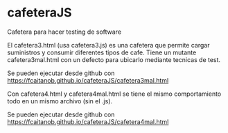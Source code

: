 # cafeteraJS
Cafetera para hacer testing de software

El cafetera3.html (usa cafetera3.js) es una cafetera que permite cargar suministros y consumir diferentes tipos de cafe.
Tiene un mutante cafetera3mal.html con un defecto para ubicarlo mediante tecnicas de test.

Se pueden ejecutar desde github con https://fcaitanob.github.io/cafeteraJS/cafetera3mal.html

Con cafetera4.html y cafetera4mal.html se tiene el mismo comportamiento todo en un mismo archivo (sin el .js).

Se pueden ejecutar desde github con https://fcaitanob.github.io/cafeteraJS/cafetera4mal.html

